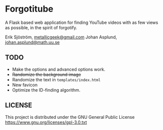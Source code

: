 Forgotitube
=======

A Flask based web application for finding YouTube videos with as few views as possible, in the spirit of forgotify.


Erik Sjöström, metallicgeek@gmail.com 
Johan Asplund, johan.asplund@math.uu.se

TODO
----

- Make the options and advanced options work.
- <del>Randomize the background image</del>
- Randomize the text in `templates/index.html`
- New favicon
- Optimize the ID-finding algorithm.


LICENSE
-------
This project is distributed under the GNU General Public License https://www.gnu.org/licenses/gpl-3.0.txt

